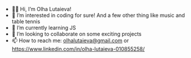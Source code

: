 - 🖖🏽 Hi, I’m Olha Lutaieva!
- 👀 I’m interested in coding for sure! And a few other thing like music and table tennis
- 🌱 I’m currently learning JS
- 💞️ I’m looking to collaborate on some exciting projects
- 📫 How to reach me: olhalutaieva@gmail.com or https://www.linkedin.com/in/olha-lutaieva-010855258/

<!---
olialutaieva/olialutaieva is a ✨ special ✨ repository because its `README.md` (this file) appears on your GitHub profile.
You can click the Preview link to take a look at your changes.
--->
